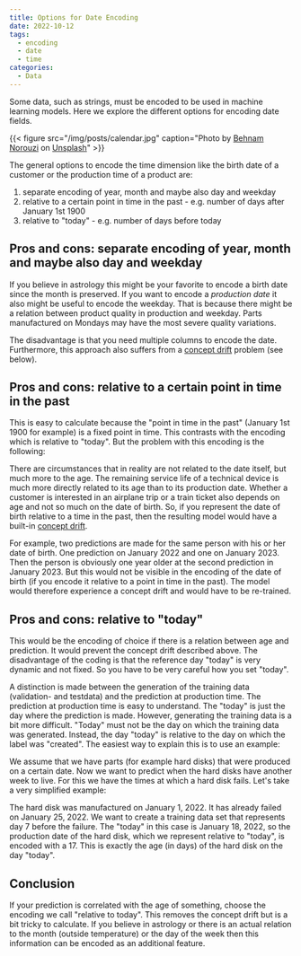 ```yaml
---
title: Options for Date Encoding
date: 2022-10-12
tags:
  - encoding
  - date
  - time
categories:
  - Data
---
```


Some data, such as strings, must be encoded to be used in machine learning models. Here we explore the different options for encoding date fields.

{{< figure src="/img/posts/calendar.jpg" caption="Photo by [Behnam Norouzi](https://unsplash.com/@behy_studio?utm_source=unsplash&utm_medium=referral&utm_content=creditCopyText) on [Unsplash](https://unsplash.com/)" >}}

The general options to encode the time dimension like the birth date of a customer or the production time of a product are:

1. separate encoding of year, month and maybe also day and weekday
2. relative to a certain point in time in the past - e.g. number of days after January 1st 1900
3. relative to "today" - e.g. number of days before today

## Pros and cons: separate encoding of year, month and maybe also day and weekday
If you believe in astrology this might be your favorite to encode a birth date since the month is preserved. If you want to encode a *production date* it also might be useful to encode the weekday. That is because there might be a relation between product quality in production and weekday. Parts manufactured on Mondays may have the most severe quality variations.

The disadvantage is that you need multiple columns to encode the date.
Furthermore, this approach also suffers from a
[concept drift](https://en.wikipedia.org/wiki/Concept_drift) problem (see below).

## Pros and cons: relative to a certain point in time in the past
This is easy to calculate because the "point in time in the past" (January 1st 1900 for example) is a fixed point in time. This contrasts with the encoding which is relative to "today". But the problem with this encoding is the following:

There are circumstances that in reality are not related to the date itself, but much more to the age. The remaining service life of a technical device is much more directly related to its age than to its production date. Whether a customer is interested in an airplane trip or a train ticket also depends on age and not so much on the date of birth. So, if you represent the date of birth relative to a time in the past, then the resulting model would have a built-in [concept drift](https://en.wikipedia.org/wiki/Concept_drift).

For example, two predictions are made for the same person with his or her date of birth. One prediction on January 2022 and one on January 2023. Then the person is obviously one year older at the second prediction in January 2023. But this would not be visible in the encoding of the date of birth (if you encode it relative to a point in time in the past). The model would therefore experience a concept drift and would have to be re-trained.

## Pros and cons: relative to "today"
This would be the encoding of choice if there is a relation between age and prediction. It would prevent the concept drift described above. The disadvantage of the coding is that the reference day "today" is very dynamic and not fixed. So you have to be very careful how you set "today".

A distinction is made between the generation of the training data (validation- and testdata) and the prediction at production time. The prediction at production time is easy to understand. The "today" is just the day where the prediction is made. However, generating the training data is a bit more difficult. "Today" must not be the day on which the training data was generated. Instead, the day "today" is relative to the day on which the label was "created". The easiest way to explain this is to use an example:

We assume that we have parts (for example hard disks) that were produced on a certain date. Now we want to predict when the hard disks have another week to live. For this we have the times at which a hard disk fails. Let's take a very simplified example:

The hard disk was manufactured on January 1, 2022. It has already failed on January 25, 2022. We want to create a training data set that represents day 7 before the failure. The "today" in this case is January 18, 2022, so the production date of the hard disk, which we represent relative to "today", is encoded with a 17. This is exactly the age (in days) of the hard disk on the day "today".

## Conclusion

If your prediction is correlated with the age of something, choose the encoding we call "relative to today". This removes the concept drift but is a bit tricky to calculate. If you believe in astrology or there is an actual relation to the month (outside temperature) or the day of the week then this information can be encoded as an additional feature.
